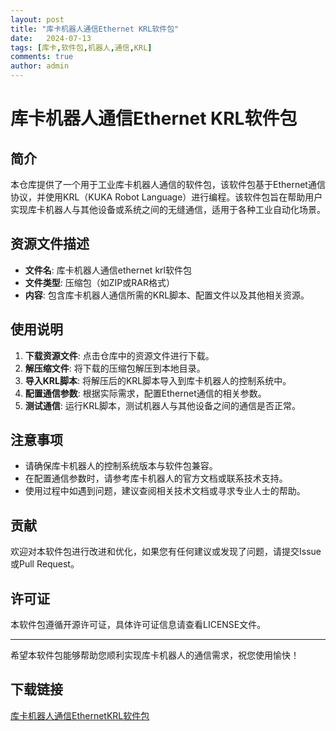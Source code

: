 ```yaml
---
layout: post
title: "库卡机器人通信Ethernet KRL软件包"
date:   2024-07-13
tags: [库卡,软件包,机器人,通信,KRL]
comments: true
author: admin
---
```

# 库卡机器人通信Ethernet KRL软件包

## 简介
本仓库提供了一个用于工业库卡机器人通信的软件包，该软件包基于Ethernet通信协议，并使用KRL（KUKA Robot Language）进行编程。该软件包旨在帮助用户实现库卡机器人与其他设备或系统之间的无缝通信，适用于各种工业自动化场景。

## 资源文件描述
- **文件名**: 库卡机器人通信ethernet krl软件包
- **文件类型**: 压缩包（如ZIP或RAR格式）
- **内容**: 包含库卡机器人通信所需的KRL脚本、配置文件以及其他相关资源。

## 使用说明
1. **下载资源文件**: 点击仓库中的资源文件进行下载。
2. **解压缩文件**: 将下载的压缩包解压到本地目录。
3. **导入KRL脚本**: 将解压后的KRL脚本导入到库卡机器人的控制系统中。
4. **配置通信参数**: 根据实际需求，配置Ethernet通信的相关参数。
5. **测试通信**: 运行KRL脚本，测试机器人与其他设备之间的通信是否正常。

## 注意事项
- 请确保库卡机器人的控制系统版本与软件包兼容。
- 在配置通信参数时，请参考库卡机器人的官方文档或联系技术支持。
- 使用过程中如遇到问题，建议查阅相关技术文档或寻求专业人士的帮助。

## 贡献
欢迎对本软件包进行改进和优化，如果您有任何建议或发现了问题，请提交Issue或Pull Request。

## 许可证
本软件包遵循开源许可证，具体许可证信息请查看LICENSE文件。

---

希望本软件包能够帮助您顺利实现库卡机器人的通信需求，祝您使用愉快！

## 下载链接

[库卡机器人通信EthernetKRL软件包](https://pan.quark.cn/s/37c32c2556d6)